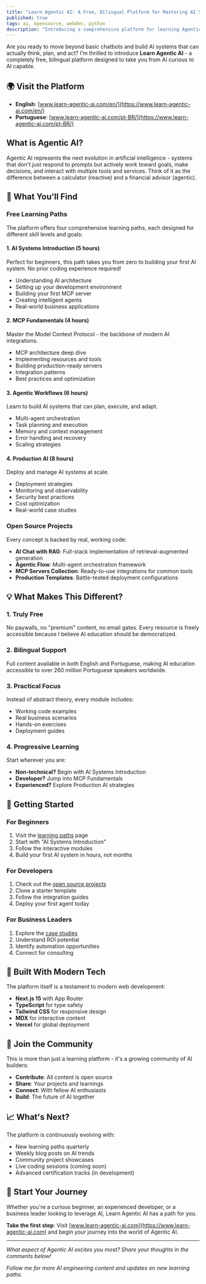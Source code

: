 ```yaml
---
title: "Learn Agentic AI: A Free, Bilingual Platform for Mastering AI Systems"
published: true
tags: ai, opensource, webdev, python
description: "Introducing a comprehensive platform for learning Agentic AI systems, available in English and Portuguese, with free learning paths and open source projects."
---
```


Are you ready to move beyond basic chatbots and build AI systems that can actually think, plan, and act? I'm thrilled to introduce **Learn Agentic AI** - a completely free, bilingual platform designed to take you from AI curious to AI capable.

## 🌍 Visit the Platform

- **English**: [www.learn-agentic-ai.com/en/](https://www.learn-agentic-ai.com/en/)
- **Portuguese**: [www.learn-agentic-ai.com/pt-BR/](https://www.learn-agentic-ai.com/pt-BR/)

## What is Agentic AI?

Agentic AI represents the next evolution in artificial intelligence - systems that don't just respond to prompts but actively work toward goals, make decisions, and interact with multiple tools and services. Think of it as the difference between a calculator (reactive) and a financial advisor (agentic).

## 🎯 What You'll Find

### Free Learning Paths

The platform offers four comprehensive learning paths, each designed for different skill levels and goals:

#### 1. **AI Systems Introduction** (5 hours)
Perfect for beginners, this path takes you from zero to building your first AI system. No prior coding experience required!

- Understanding AI architecture
- Setting up your development environment  
- Building your first MCP server
- Creating intelligent agents
- Real-world business applications

#### 2. **MCP Fundamentals** (4 hours)
Master the Model Context Protocol - the backbone of modern AI integrations.

- MCP architecture deep dive
- Implementing resources and tools
- Building production-ready servers
- Integration patterns
- Best practices and optimization

#### 3. **Agentic Workflows** (6 hours)
Learn to build AI systems that can plan, execute, and adapt.

- Multi-agent orchestration
- Task planning and execution
- Memory and context management
- Error handling and recovery
- Scaling strategies

#### 4. **Production AI** (8 hours)
Deploy and manage AI systems at scale.

- Deployment strategies
- Monitoring and observability
- Security best practices
- Cost optimization
- Real-world case studies

### Open Source Projects

Every concept is backed by real, working code:

- **AI Chat with RAG**: Full-stack implementation of retrieval-augmented generation
- **Agentic Flow**: Multi-agent orchestration framework
- **MCP Servers Collection**: Ready-to-use integrations for common tools
- **Production Templates**: Battle-tested deployment configurations

## 💡 What Makes This Different?

### 1. **Truly Free**
No paywalls, no "premium" content, no email gates. Every resource is freely accessible because I believe AI education should be democratized.

### 2. **Bilingual Support**
Full content available in both English and Portuguese, making AI education accessible to over 260 million Portuguese speakers worldwide.

### 3. **Practical Focus**
Instead of abstract theory, every module includes:
- Working code examples
- Real business scenarios
- Hands-on exercises
- Deployment guides

### 4. **Progressive Learning**
Start wherever you are:
- **Non-technical?** Begin with AI Systems Introduction
- **Developer?** Jump into MCP Fundamentals
- **Experienced?** Explore Production AI strategies

## 🚀 Getting Started

### For Beginners
1. Visit the [learning paths](https://www.learn-agentic-ai.com/en/learn) page
2. Start with "AI Systems Introduction"
3. Follow the interactive modules
4. Build your first AI system in hours, not months

### For Developers
1. Check out the [open source projects](https://www.learn-agentic-ai.com/en/projects)
2. Clone a starter template
3. Follow the integration guides
4. Deploy your first agent today

### For Business Leaders
1. Explore the [case studies](https://www.learn-agentic-ai.com/en/blog)
2. Understand ROI potential
3. Identify automation opportunities
4. Connect for consulting

## 🎨 Built With Modern Tech

The platform itself is a testament to modern web development:

- **Next.js 15** with App Router
- **TypeScript** for type safety
- **Tailwind CSS** for responsive design
- **MDX** for interactive content
- **Vercel** for global deployment

## 🤝 Join the Community

This is more than just a learning platform - it's a growing community of AI builders:

- **Contribute**: All content is open source
- **Share**: Your projects and learnings
- **Connect**: With fellow AI enthusiasts
- **Build**: The future of AI together

## 📈 What's Next?

The platform is continuously evolving with:

- New learning paths quarterly
- Weekly blog posts on AI trends
- Community project showcases
- Live coding sessions (coming soon)
- Advanced certification tracks (in development)

## 🎯 Start Your Journey

Whether you're a curious beginner, an experienced developer, or a business leader looking to leverage AI, Learn Agentic AI has a path for you.

**Take the first step**: Visit [www.learn-agentic-ai.com](https://www.learn-agentic-ai.com) and begin your journey into the world of Agentic AI.

---

*What aspect of Agentic AI excites you most? Share your thoughts in the comments below!*

*Follow me for more AI engineering content and updates on new learning paths.*